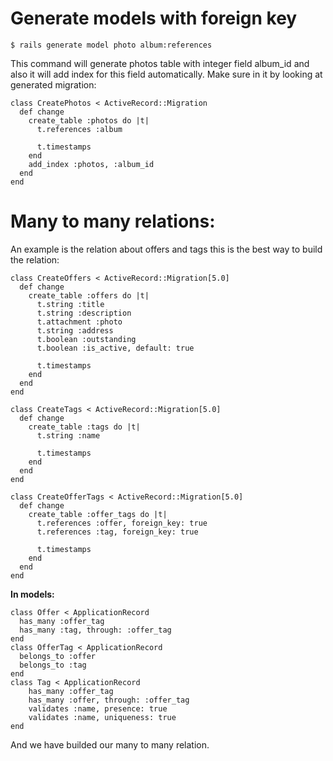 # Generate models with foreign key
    $ rails generate model photo album:references

This command will generate photos table with integer field album_id and also it will add index for this field automatically. Make sure in it by looking at generated migration:

    class CreatePhotos < ActiveRecord::Migration
      def change
        create_table :photos do |t|
          t.references :album

          t.timestamps
        end
        add_index :photos, :album_id
      end
    end

# Many to many relations:
An example is the relation about offers and tags this is the best way to build the relation:
```
class CreateOffers < ActiveRecord::Migration[5.0]
  def change
    create_table :offers do |t|
      t.string :title
      t.string :description
      t.attachment :photo
      t.string :address
      t.boolean :outstanding
      t.boolean :is_active, default: true

      t.timestamps
    end
  end
end
```

```
class CreateTags < ActiveRecord::Migration[5.0]
  def change
    create_table :tags do |t|
      t.string :name

      t.timestamps
    end
  end
end
```
```
class CreateOfferTags < ActiveRecord::Migration[5.0]
  def change
    create_table :offer_tags do |t|
      t.references :offer, foreign_key: true
      t.references :tag, foreign_key: true

      t.timestamps
    end
  end
end
```
**In models:**
```
class Offer < ApplicationRecord
  has_many :offer_tag
  has_many :tag, through: :offer_tag
end
class OfferTag < ApplicationRecord
  belongs_to :offer
  belongs_to :tag
end
class Tag < ApplicationRecord
	has_many :offer_tag
	has_many :offer, through: :offer_tag
	validates :name, presence: true
	validates :name, uniqueness: true
end
```
And we have builded our many to many relation.

